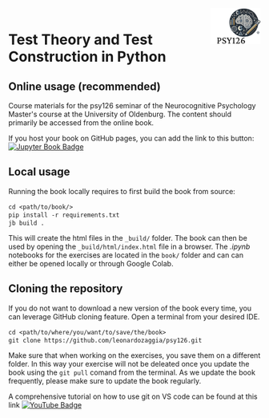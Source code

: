 <div style="padding-top:1em; padding-bottom: 0.5em;">
  <img src="Psy126.png" width=100 align="right" style="padding-left: 1em;"/>
</div>

# Test Theory and Test Construction in Python 

## Online usage (recommended)

Course materials for the psy126 seminar of the Neurocognitive Psychology Master's course at the University of Oldenburg. The content should primarily be accessed from the online book.

If you host your book on GitHub pages, you can add the link to this button: [![Jupyter Book Badge](https://jupyterbook.org/badge.svg)](https://leonardozaggia.github.io/Psy126-Python/)

## Local usage

Running the book locally requires to first build the book from source:

```batch
cd <path/to/book/>
pip install -r requirements.txt
jb build .
```

This will create the html files in the `_build/` folder. The book can then be used by opening the `_build/html/index.html` file in a browser. The *.ipynb* notebooks for the exercises are located in the `book/` folder and can can either be opened locally or through Google Colab.

## Cloning the repository

If you do not want to download a new version of the book every time, you can leverage GitHub cloning feature.
Open a terminal from your desired IDE.

```batch
cd <path/to/where/you/want/to/save/the/book>
git clone https://github.com/leonardozaggia/psy126.git
```

Make sure that when working on the exercises, you save them on a different folder. In this way your exercise will not be deleated once you update the book using the `git pull` comand from the terminal. As we update the book frequently, please make sure to update the book regularly.

A comprehensive tutorial on how to use git on VS code can be found at this link [![YouTube Badge](https://img.shields.io/badge/YouTube-red?logo=youtube&logoColor=white)](https://www.youtube.com/watch?v=i_23KUAEtUM)
